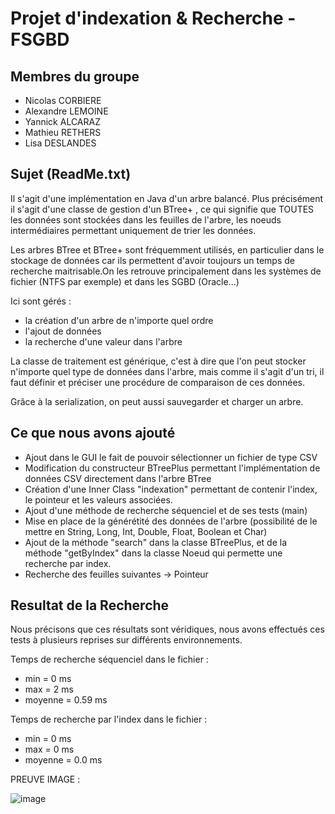 # Projet d'indexation & Recherche - FSGBD

## Membres du groupe

 - Nicolas CORBIERE
 - Alexandre LEMOINE
 - Yannick ALCARAZ
 - Mathieu RETHERS
 - Lisa DESLANDES

## Sujet (ReadMe.txt)

  Il s'agit d'une implémentation en Java d'un arbre balancé. Plus précisément il s'agit d'une classe de gestion d'un BTree+ , ce qui signifie que TOUTES les données sont stockées dans les feuilles de l'arbre, les noeuds intermédiaires permettant uniquement de trier les données.

  Les arbres BTree et BTree+ sont fréquemment utilisés, en particulier dans le stockage de données car ils permettent d'avoir toujours un temps de recherche maitrisable.On les retrouve principalement dans les systèmes de fichier (NTFS par exemple) et dans les SGBD (Oracle...)

Ici sont gérés :
- la création d'un arbre de n'importe quel ordre
- l'ajout de données
- la recherche d'une valeur dans l'arbre

La classe de traitement est générique, c'est à dire que l'on peut stocker n'importe quel type de données dans l'arbre, mais comme il s'agit d'un tri, il faut définir et préciser une procédure de comparaison de ces données.

Grâce à la serialization, on peut aussi sauvegarder et charger un arbre.

## Ce que nous avons ajouté

  - Ajout dans le GUI le fait de pouvoir sélectionner un fichier de type CSV
  - Modification du constructeur BTreePlus permettant l'implémentation de données CSV directement dans l'arbre BTree
  - Création d'une Inner Class "indexation" permettant de contenir l'index, le pointeur et les valeurs associées.
  - Ajout d'une méthode de recherche séquenciel et de ses tests (main)
  - Mise en place de la générétité des données de l'arbre (possibilité de le mettre en String, Long, Int, Double, Float, Boolean et Char)
  - Ajout de la méthode "search" dans la classe BTreePlus, et de la méthode "getByIndex" dans la classe Noeud qui permette une recherche par index.
  - Recherche des feuilles suivantes -> Pointeur

## Resultat de la Recherche

  Nous précisons que ces résultats sont véridiques, nous avons effectués ces tests à plusieurs reprises sur différents environnements.

Temps de recherche séquenciel dans le fichier :
   - min = 0 ms
   - max = 2 ms
   - moyenne = 0.59 ms
   
Temps de recherche par l'index dans le fichier :
   - min = 0 ms
   - max = 0 ms
   - moyenne = 0.0 ms

PREUVE IMAGE :

![image](https://user-images.githubusercontent.com/71333891/153670980-f829f503-b672-4bc3-b9f6-da43968eab29.png)
